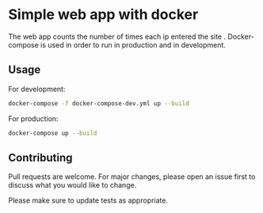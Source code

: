 # Simple web app with docker

The web app counts the number of times each ip entered the site .
Docker-compose is used in order to run in production and in development.


## Usage

For development:
```bash
docker-compose -f docker-compose-dev.yml up --build 
```

For production:
```bash
docker-compose up --build 
```


## Contributing

Pull requests are welcome. For major changes, please open an issue first
to discuss what you would like to change.

Please make sure to update tests as appropriate.
